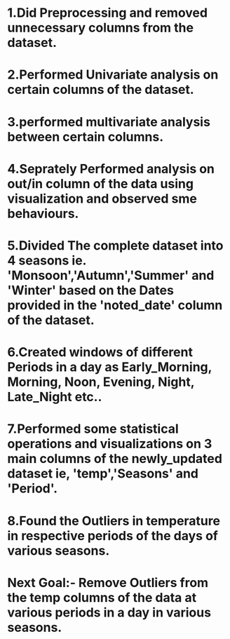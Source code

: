 # 1.Did Preprocessing and removed unnecessary columns from the dataset.
# 2.Performed Univariate analysis on certain columns of the dataset.
# 3.performed multivariate analysis between certain columns.
# 4.Seprately Performed analysis on out/in column of the data using visualization and observed sme behaviours.
# 5.Divided The complete dataset into 4 seasons ie. 'Monsoon','Autumn','Summer' and 'Winter' based on the Dates provided in the 'noted_date' column of the dataset.
# 6.Created windows of different Periods in a day as Early_Morning, Morning, Noon, Evening, Night, Late_Night etc..
# 7.Performed some statistical operations and visualizations on 3 main columns of the newly_updated dataset ie, 'temp','Seasons' and 'Period'. 
# 8.Found the Outliers in temperature in respective periods of the days of various seasons. 

# Next Goal:- Remove Outliers from the temp columns of the data at various periods in a day in various seasons.
